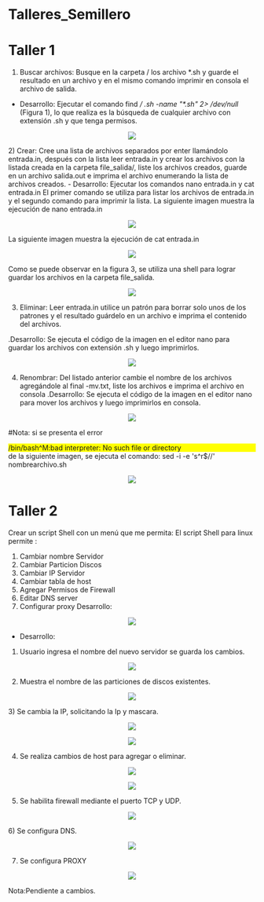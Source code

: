 # Talleres_Semillero
# Taller 1
 1) Buscar archivos: Busque en la carpeta / los archivo *.sh y guarde el resultado en un
archivo y en el mismo comando imprimir en consola el archivo de salida.
 - Desarrollo: Ejecutar el comando find _/ .sh -name "*.sh" 2> /dev/null_ (Figura 1), lo que realiza es la búsqueda de cualquier archivo con extensión .sh y que tenga permisos. 
<p align="center">
<img src="https://github.com/NorelyJ/Talleres_Semillero/blob/f1e9ea54187317e3e95cd7795cb855976fd9b284/Taller1_SO/Taller1.SO.PNG" >
</p>
 2) Crear: Cree una lista de archivos separados por enter llamándolo entrada.in,
después con la lista leer entrada.in y crear los archivos con la listada
creada en la carpeta file_salida/, liste los archivos creados, guarde en un
archivo salida.out e imprima el archivo enumerando la lista de archivos
creados.
- Desarrollo: Ejecutar los comandos nano entrada.in y cat entrada.in
El primer comando se utiliza para listar los archivos de entrada.in y el segundo comando para imprimir la lista.
La siguiente imagen muestra la ejecución de nano entrada.in
<p align="center">
<img src="https://github.com/NorelyJ/Talleres_Semillero/blob/f1e9ea54187317e3e95cd7795cb855976fd9b284/Taller1_SO/Taller1.1.SO.PNG" >
</p>
La siguiente imagen muestra la ejecución de cat entrada.in
<p align="center">
<img src="https://github.com/NorelyJ/Talleres_Semillero/blob/f1e9ea54187317e3e95cd7795cb855976fd9b284/Taller1_SO/Taller1.2.SO.PNG">
</p>

Como se puede observar en la figura 3, se utiliza una shell para lograr guardar los archivos en la carpeta file_salida.
<p align="center">
<img src="https://github.com/NorelyJ/Talleres_Semillero/blob/f1e9ea54187317e3e95cd7795cb855976fd9b284/Taller1_SO/Taller1.3.SO.PNG" >
</p>

 
 3) Eliminar: Leer entrada.in utilice un patrón para borrar solo unos de los patrones y
el resultado guárdelo en un archivo e imprima el contenido del archivos.

.Desarrollo: Se ejecuta el código de la imagen en el editor nano para guardar los archivos con extensión .sh y luego imprimirlos. 
<p align="center">
<img src="https://github.com/NorelyJ/Talleres_Semillero/blob/27e44aa3772018a396628cc3b472b5215d20d3ae/Taller1_SO/Taller1_Eliminarsh.PNG" >
</p>


 4) Renombrar: Del listado anterior cambie el nombre de los archivos agregándole al
final -mv.txt, liste los archivos e imprima el archivo en consola
.Desarrollo: Se ejecuta el código de la imagen en el editor nano para mover los archivos y luego imprimirlos en consola.

<p align="center">
<img src="https://github.com/NorelyJ/Talleres_Semillero/blob/27e44aa3772018a396628cc3b472b5215d20d3ae/Taller1_SO/mv_taller1.PNG" >
</p>

#Nota: si se presenta el error <div style="background-color:#FFFF00"> /bin/bash^M:bad interpreter: No such file or directory</div> de la siguiente imagen, se ejecuta el comando: sed -i -e 's^r$//' nombrearchivo.sh
<p align="center">
<img src="https://github.com/NorelyJ/Talleres_Semillero/blob/27e44aa3772018a396628cc3b472b5215d20d3ae/Taller1_SO/Falla_Taller1.PNG " >
</p>

# Taller 2
Crear un script Shell con un menú que me permita:
El script Shell para linux permite :
1) Cambiar nombre Servidor
2) Cambiar Particion Discos
3) Cambiar IP Servidor
4) Cambiar tabla de host
5) Agregar Permisos de Firewall
6) Editar DNS server
7) Configurar proxy
Desarrollo:
<p align="center">
<img src="https://github.com/NorelyJ/Talleres_Semillero/blob/ae1c7fe327b2a0586ffb20e00132e5ee5ea37792/Taller2_SO/Menu.PNG " >
</p>

- Desarrollo: 
1) Usuario ingresa el nombre del nuevo servidor se guarda los cambios.
<p align="center">
<img src="https://github.com/NorelyJ/Talleres_Semillero/blob/ae1c7fe327b2a0586ffb20e00132e5ee5ea37792/Taller2_SO/1.Nombre_Servidor.PNG " >
</p>

2) Muestra el nombre de las particiones de discos existentes. 
<p align="center">
<img src=" https://github.com/NorelyJ/Talleres_Semillero/blob/ae1c7fe327b2a0586ffb20e00132e5ee5ea37792/Taller2_SO/2.Partici%C3%B3n.PNG " >
</p>
3) Se cambia la IP, solicitando la Ip y mascara.
<p align="center">
<img src="https://github.com/NorelyJ/Talleres_Semillero/blob/ae1c7fe327b2a0586ffb20e00132e5ee5ea37792/Taller2_SO/3.Ip_a.PNG " >
</p>

<p align="center">
<img src="https://github.com/NorelyJ/Talleres_Semillero/blob/ae1c7fe327b2a0586ffb20e00132e5ee5ea37792/Taller2_SO/3.Ip_b.PNG" >
</p>

4) Se realiza cambios de host para agregar o eliminar.
<p align="center">
<img src="https://github.com/NorelyJ/Talleres_Semillero/blob/ae1c7fe327b2a0586ffb20e00132e5ee5ea37792/Taller2_SO/4.1.Tablahost.PNG " >
</p>

<p align="center">
<img src=" https://github.com/NorelyJ/Talleres_Semillero/blob/ae1c7fe327b2a0586ffb20e00132e5ee5ea37792/Taller2_SO/4.Tablahost.PNG " >
</p>


5) Se habilita firewall mediante el puerto TCP y UDP.
<p align="center">
<img src=" https://github.com/NorelyJ/Talleres_Semillero/blob/ae1c7fe327b2a0586ffb20e00132e5ee5ea37792/Taller2_SO/5.Firewall.PNG " >
</p>
6) Se configura DNS.
<p align="center">
<img src=" https://github.com/NorelyJ/Talleres_Semillero/blob/ae1c7fe327b2a0586ffb20e00132e5ee5ea37792/Taller2_SO/6.DNS.PNG " >
</p>

7) Se configura PROXY
<p align="center">
<img src=" https://github.com/NorelyJ/Talleres_Semillero/blob/ae1c7fe327b2a0586ffb20e00132e5ee5ea37792/Taller2_SO/7.Proxy.PNG " >
</p>




Nota:Pendiente a cambios.
